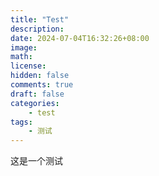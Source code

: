 ```yaml
---
title: "Test"
description: 
date: 2024-07-04T16:32:26+08:00
image: 
math: 
license: 
hidden: false
comments: true
draft: false
categories:
    - test
tags:
    - 测试
---
```


这是一个测试